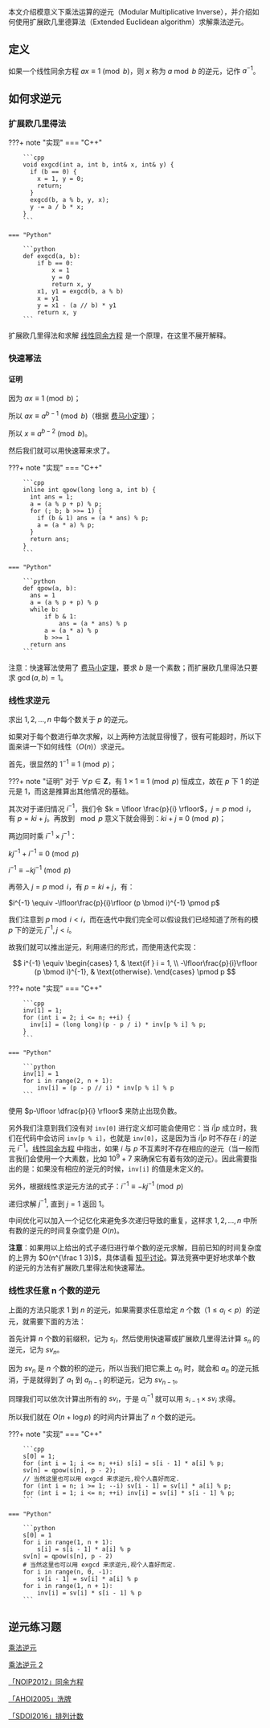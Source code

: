 本文介绍模意义下乘法运算的逆元（Modular Multiplicative Inverse），并介绍如何使用扩展欧几里德算法（Extended Euclidean algorithm）求解乘法逆元。

## 定义

如果一个线性同余方程 $ax \equiv 1 \pmod b$，则 $x$ 称为 $a \bmod b$ 的逆元，记作 $a^{-1}$。

## 如何求逆元

### 扩展欧几里得法

???+ note "实现"
    === "C++"
    
        ```cpp
        void exgcd(int a, int b, int& x, int& y) {
          if (b == 0) {
            x = 1, y = 0;
            return;
          }
          exgcd(b, a % b, y, x);
          y -= a / b * x;
        }
        ```
    
    === "Python"
    
        ```python
        def exgcd(a, b):
            if b == 0:
                x = 1
                y = 0
                return x, y
            x1, y1 = exgcd(b, a % b)
            x = y1
            y = x1 - (a // b) * y1
            return x, y
        ```

扩展欧几里得法和求解 [线性同余方程](./linear-equation.md) 是一个原理，在这里不展开解释。

### 快速幂法

#### 证明

因为 $ax \equiv 1 \pmod b$；

所以 $ax \equiv a^{b-1} \pmod b$（根据 [费马小定理](./fermat.md)）；

所以 $x \equiv a^{b-2} \pmod b$。

然后我们就可以用快速幂来求了。

???+ note "实现"
    === "C++"
    
        ```cpp
        inline int qpow(long long a, int b) {
          int ans = 1;
          a = (a % p + p) % p;
          for (; b; b >>= 1) {
            if (b & 1) ans = (a * ans) % p;
            a = (a * a) % p;
          }
          return ans;
        }
        ```
    
    === "Python"
    
        ```python
        def qpow(a, b):
          ans = 1
          a = (a % p + p) % p
          while b:
              if b & 1:
                  ans = (a * ans) % p
              a = (a * a) % p
              b >>= 1
          return ans
        ```

注意：快速幂法使用了 [费马小定理](./fermat.md)，要求 $b$ 是一个素数；而扩展欧几里得法只要求 $\gcd(a, b) = 1$。

### 线性求逆元

求出 $1,2,\dots,n$ 中每个数关于 $p$ 的逆元。

如果对于每个数进行单次求解，以上两种方法就显得慢了，很有可能超时，所以下面来讲一下如何线性（$O(n)$）求逆元。

首先，很显然的 $1^{-1} \equiv 1 \pmod p$；

???+ note "证明"
    对于 $\forall p \in \mathbf{Z}$，有 $1 \times 1 \equiv 1 \pmod p$ 恒成立，故在 $p$ 下 $1$ 的逆元是 $1$，而这是推算出其他情况的基础。

其次对于递归情况 $i^{-1}$，我们令 $k = \lfloor \frac{p}{i} \rfloor$，$j = p \bmod i$，有 $p = ki + j$。再放到 $\mod p$ 意义下就会得到：$ki+j \equiv 0 \pmod p$；

两边同时乘 $i^{-1} \times j^{-1}$：

$kj^{-1}+i^{-1} \equiv 0 \pmod p$

$i^{-1} \equiv -kj^{-1} \pmod p$

再带入 $j = p \bmod i$，有 $p = ki + j$，有：

$i^{-1} \equiv -\lfloor\frac{p}{i}\rfloor (p \bmod i)^{-1} \pmod p$

我们注意到 $p \bmod i < i$，而在迭代中我们完全可以假设我们已经知道了所有的模 $p$ 下的逆元 $j^{-1}, j < i$。

故我们就可以推出逆元，利用递归的形式，而使用迭代实现：

$$
i^{-1} \equiv \begin{cases}
    1,                                           & \text{if } i = 1, \\
    -\lfloor\frac{p}{i}\rfloor (p \bmod i)^{-1}, & \text{otherwise}.
\end{cases} \pmod p
$$

???+ note "实现"
    === "C++"
    
        ```cpp
        inv[1] = 1;
        for (int i = 2; i <= n; ++i) {
          inv[i] = (long long)(p - p / i) * inv[p % i] % p;
        }
        ```
    
    === "Python"
    
        ```python
        inv[1] = 1
        for i in range(2, n + 1):
            inv[i] = (p - p // i) * inv[p % i] % p
        ```

使用 $p-\lfloor \dfrac{p}{i} \rfloor$ 来防止出现负数。

另外我们注意到我们没有对 `inv[0]` 进行定义却可能会使用它：当 $i | p$ 成立时，我们在代码中会访问 `inv[p % i]`，也就是 `inv[0]`，这是因为当 $i | p$ 时不存在 $i$ 的逆元 $i^{-1}$。[线性同余方程](./linear-equation.md) 中指出，如果 $i$ 与 $p$ 不互素时不存在相应的逆元（当一般而言我们会使用一个大素数，比如 $10^9 + 7$ 来确保它有着有效的逆元）。因此需要指出的是：如果没有相应的逆元的时候，`inv[i]` 的值是未定义的。

另外，根据线性求逆元方法的式子：$i^{-1} \equiv -kj^{-1} \pmod p$

递归求解 $j^{-1}$, 直到 $j=1$ 返回 $1$。

中间优化可以加入一个记忆化来避免多次递归导致的重复，这样求 $1,2,\dots,n$ 中所有数的逆元的时间复杂度仍是 $O(n)$。

**注意**：如果用以上给出的式子递归进行单个数的逆元求解，目前已知的时间复杂度的上界为 $O(n^{\frac 1 3})$，具体请看 [知乎讨论](https://www.zhihu.com/question/59033693)。算法竞赛中更好地求单个数的逆元的方法有扩展欧几里得法和快速幂法。

### 线性求任意 n 个数的逆元

上面的方法只能求 $1$ 到 $n$ 的逆元，如果需要求任意给定 $n$ 个数（$1 \le a_i < p$）的逆元，就需要下面的方法：

首先计算 $n$ 个数的前缀积，记为 $s_i$，然后使用快速幂或扩展欧几里得法计算 $s_n$ 的逆元，记为 $sv_n$。

因为 $sv_n$ 是 $n$ 个数的积的逆元，所以当我们把它乘上 $a_n$ 时，就会和 $a_n$ 的逆元抵消，于是就得到了 $a_1$ 到 $a_{n-1}$ 的积逆元，记为 $sv_{n-1}$。

同理我们可以依次计算出所有的 $sv_i$，于是 $a_i^{-1}$ 就可以用 $s_{i-1} \times sv_i$ 求得。

所以我们就在 $O(n + \log p)$ 的时间内计算出了 $n$ 个数的逆元。

???+ note "实现"
    === "C++"
    
        ```cpp
        s[0] = 1;
        for (int i = 1; i <= n; ++i) s[i] = s[i - 1] * a[i] % p;
        sv[n] = qpow(s[n], p - 2);
        // 当然这里也可以用 exgcd 来求逆元,视个人喜好而定.
        for (int i = n; i >= 1; --i) sv[i - 1] = sv[i] * a[i] % p;
        for (int i = 1; i <= n; ++i) inv[i] = sv[i] * s[i - 1] % p;
        ```
    
    === "Python"
    
        ```python
        s[0] = 1
        for i in range(1, n + 1):
            s[i] = s[i - 1] * a[i] % p
        sv[n] = qpow(s[n], p - 2)
        # 当然这里也可以用 exgcd 来求逆元,视个人喜好而定.
        for i in range(n, 0, -1):
            sv[i - 1] = sv[i] * a[i] % p
        for i in range(1, n + 1):
            inv[i] = sv[i] * s[i - 1] % p
        ```

## 逆元练习题

[乘法逆元](https://loj.ac/problem/110)

[乘法逆元 2](https://loj.ac/problem/161)

[「NOIP2012」同余方程](https://loj.ac/problem/2605)

[「AHOI2005」洗牌](https://www.luogu.com.cn/problem/P2054)

[「SDOI2016」排列计数](https://loj.ac/problem/2034)

